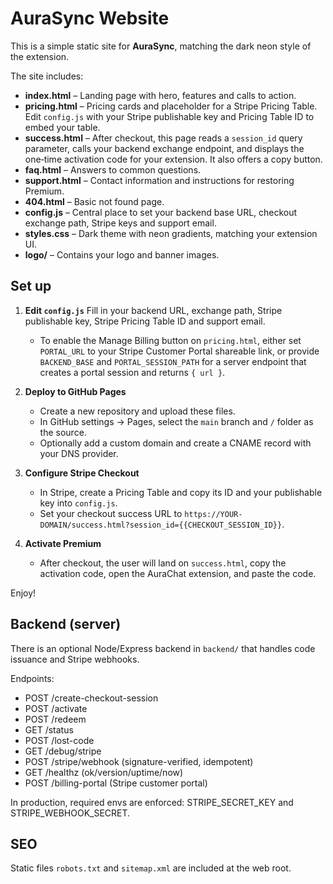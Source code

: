 # AuraSync Website

This is a simple static site for **AuraSync**, matching the dark neon style of the extension.

The site includes:

- **index.html** – Landing page with hero, features and calls to action.
- **pricing.html** – Pricing cards and placeholder for a Stripe Pricing Table. Edit `config.js` with your Stripe publishable key and Pricing Table ID to embed your table.
- **success.html** – After checkout, this page reads a `session_id` query parameter, calls your backend exchange endpoint, and displays the one‑time activation code for your extension. It also offers a copy button.
- **faq.html** – Answers to common questions.
- **support.html** – Contact information and instructions for restoring Premium.
- **404.html** – Basic not found page.
- **config.js** – Central place to set your backend base URL, checkout exchange path, Stripe keys and support email.
- **styles.css** – Dark theme with neon gradients, matching your extension UI.
- **logo/** – Contains your logo and banner images.

## Set up

1. **Edit `config.js`**
   Fill in your backend URL, exchange path, Stripe publishable key, Stripe Pricing Table ID and support email.
   - To enable the Manage Billing button on `pricing.html`, either set `PORTAL_URL` to your Stripe Customer Portal shareable link, or provide `BACKEND_BASE` and `PORTAL_SESSION_PATH` for a server endpoint that creates a portal session and returns `{ url }`.

2. **Deploy to GitHub Pages**
   - Create a new repository and upload these files.
   - In GitHub settings → Pages, select the `main` branch and `/` folder as the source.
   - Optionally add a custom domain and create a CNAME record with your DNS provider.

3. **Configure Stripe Checkout**
   - In Stripe, create a Pricing Table and copy its ID and your publishable key into `config.js`.
   - Set your checkout success URL to `https://YOUR-DOMAIN/success.html?session_id={{CHECKOUT_SESSION_ID}}`.

4. **Activate Premium**
   - After checkout, the user will land on `success.html`, copy the activation code, open the AuraChat extension, and paste the code.

Enjoy!

## Backend (server)

There is an optional Node/Express backend in `backend/` that handles code issuance and Stripe webhooks.

Endpoints:

- POST /create-checkout-session
- POST /activate
- POST /redeem
- GET /status
- POST /lost-code
- GET /debug/stripe
- POST /stripe/webhook (signature-verified, idempotent)
- GET /healthz (ok/version/uptime/now)
- POST /billing-portal (Stripe customer portal)

In production, required envs are enforced: STRIPE_SECRET_KEY and STRIPE_WEBHOOK_SECRET.

## SEO

Static files `robots.txt` and `sitemap.xml` are included at the web root.
